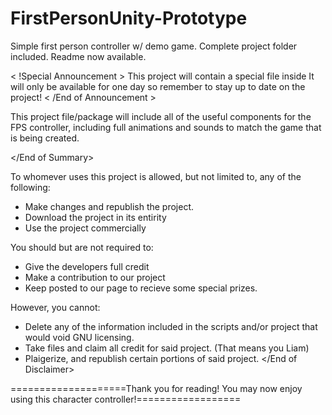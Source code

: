 FirstPersonUnity-Prototype
===============================================================================================================

Simple first person controller w/ demo game. Complete project folder included. Readme now available.

<                 !Special Announcement                   >
This project will contain a special file inside
It will only be available for one day so remember to stay
up to date on the project!
<                 /End of Announcement                    >

<!Start Summary>

This project file/package will include all of the useful components for the FPS controller,
including full animations and sounds to match the game that is being created.

</End of Summary>

<!Disclaimer>
 To whomever uses this project is allowed, but not limited to, any of the following:
- Make changes and republish the project.
- Download the project in its entirity
- Use the project commercially

 You should but are not required to:
- Give the developers full credit
- Make a contribution to our project
- Keep posted to our page to recieve some special prizes.

 However, you cannot:
- Delete any of the information included in the scripts and/or project that would void GNU licensing.
- Take files and claim all credit for said project. (That means you Liam)
- Plaigerize, and republish certain portions of said project.
</End of Disclaimer>

====================Thank you for reading! You may now enjoy using this character controller!==================

